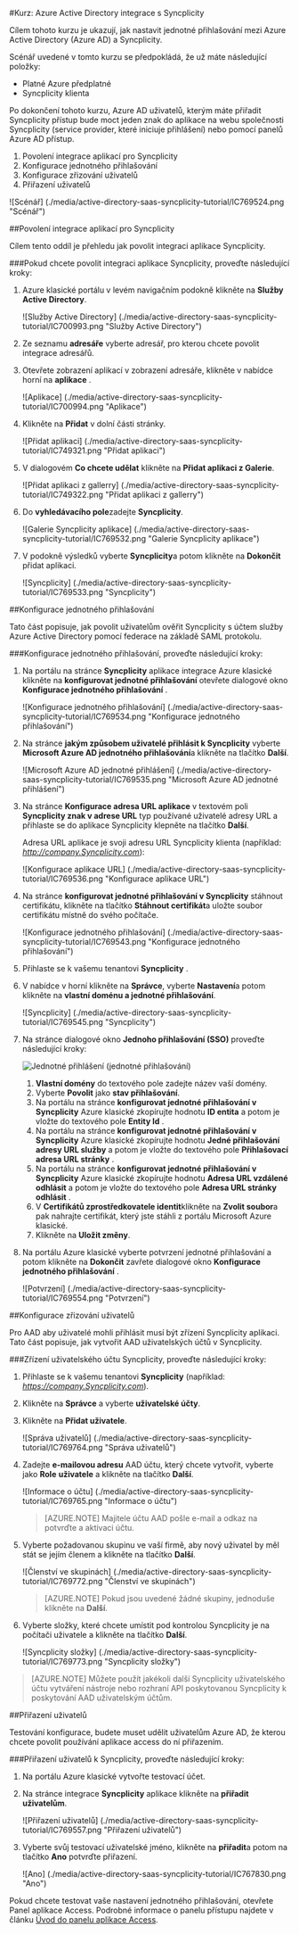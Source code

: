 <properties 
    pageTitle="Kurz: Azure Active Directory integrace s Syncplicity | Microsoft Azure" 
    description="Naučte se používat Syncplicity s Azure Active Directory povolit jednotné přihlašování, automatizované zřizování a další!" 
    services="active-directory" 
    authors="jeevansd"  
    documentationCenter="na" 
    manager="femila"/>
<tags 
    ms.service="active-directory" 
    ms.devlang="na" 
    ms.topic="article" 
    ms.tgt_pltfrm="na" 
    ms.workload="identity" 
    ms.date="09/11/2016" 
    ms.author="jeedes" />

#<a name="tutorial-azure-active-directory-integration-with-syncplicity"></a>Kurz: Azure Active Directory integrace s Syncplicity
  
Cílem tohoto kurzu je ukazují, jak nastavit jednotné přihlašování mezi Azure Active Directory (Azure AD) a Syncplicity.
  
Scénář uvedené v tomto kurzu se předpokládá, že už máte následující položky:

-   Platné Azure předplatné
-   Syncplicity klienta
  
Po dokončení tohoto kurzu, Azure AD uživatelů, kterým máte přiřadit Syncplicity přístup bude moct jeden znak do aplikace na webu společnosti Syncplicity (service provider, které iniciuje přihlášení) nebo pomocí panelů Azure AD přístup.

1.  Povolení integrace aplikací pro Syncplicity
2.  Konfigurace jednotného přihlašování
3.  Konfigurace zřizování uživatelů
4.  Přiřazení uživatelů

![Scénář] (./media/active-directory-saas-syncplicity-tutorial/IC769524.png "Scénář")

##<a name="enabling-the-application-integration-for-syncplicity"></a>Povolení integrace aplikací pro Syncplicity
  
Cílem tento oddíl je přehledu jak povolit integraci aplikace Syncplicity.

###<a name="to-enable-the-application-integration-for-syncplicity-perform-the-following-steps"></a>Pokud chcete povolit integraci aplikace Syncplicity, proveďte následující kroky:

1.  Azure klasické portálu v levém navigačním podokně klikněte na **Služby Active Directory**.

    ![Služby Active Directory] (./media/active-directory-saas-syncplicity-tutorial/IC700993.png "Služby Active Directory")

2.  Ze seznamu **adresáře** vyberte adresář, pro kterou chcete povolit integrace adresářů.

3.  Otevřete zobrazení aplikací v zobrazení adresáře, klikněte v nabídce horní na **aplikace** .

    ![Aplikace] (./media/active-directory-saas-syncplicity-tutorial/IC700994.png "Aplikace")

4.  Klikněte na **Přidat** v dolní části stránky.

    ![Přidat aplikaci] (./media/active-directory-saas-syncplicity-tutorial/IC749321.png "Přidat aplikaci")

5.  V dialogovém **Co chcete udělat** klikněte na **Přidat aplikaci z Galerie**.

    ![Přidat aplikaci z gallerry] (./media/active-directory-saas-syncplicity-tutorial/IC749322.png "Přidat aplikaci z gallerry")

6.  Do **vyhledávacího pole**zadejte **Syncplicity**.

    ![Galerie Syncplicity aplikace] (./media/active-directory-saas-syncplicity-tutorial/IC769532.png "Galerie Syncplicity aplikace")

7.  V podokně výsledků vyberte **Syncplicity**a potom klikněte na **Dokončit** přidat aplikaci.

    ![Syncplicity] (./media/active-directory-saas-syncplicity-tutorial/IC769533.png "Syncplicity")

##<a name="configuring-single-sign-on"></a>Konfigurace jednotného přihlašování
  
Tato část popisuje, jak povolit uživatelům ověřit Syncplicity s účtem služby Azure Active Directory pomocí federace na základě SAML protokolu.

###<a name="to-configure-single-sign-on-perform-the-following-steps"></a>Konfigurace jednotného přihlašování, proveďte následující kroky:

1.  Na portálu na stránce **Syncplicity** aplikace integrace Azure klasické klikněte na **konfigurovat jednotné přihlašování** otevřete dialogové okno **Konfigurace jednotného přihlašování** .

    ![Konfigurace jednotného přihlašování] (./media/active-directory-saas-syncplicity-tutorial/IC769534.png "Konfigurace jednotného přihlašování")

2.  Na stránce **jakým způsobem uživatelé přihlásit k Syncplicity** vyberte **Microsoft Azure AD jednotného přihlašování**a klikněte na tlačítko **Další**.

    ![Microsoft Azure AD jednotné přihlášení] (./media/active-directory-saas-syncplicity-tutorial/IC769535.png "Microsoft Azure AD jednotné přihlášení")

3.  Na stránce **Konfigurace adresa URL aplikace** v textovém poli **Syncplicity znak v adrese URL** typ používané uživatelé adresy URL a přihlaste se do aplikace Syncplicity klepněte na tlačítko **Další**. 

    Adresa URL aplikace je svoji adresu URL Syncplicity klienta (například: *http://company.Syncplicity.com*):

    ![Konfigurace aplikace URL] (./media/active-directory-saas-syncplicity-tutorial/IC769536.png "Konfigurace aplikace URL")

4.  Na stránce **konfigurovat jednotné přihlašování v Syncplicity** stáhnout certifikátu, klikněte na tlačítko **Stáhnout certifikát**a uložte soubor certifikátu místně do svého počítače.

    ![Konfigurace jednotného přihlašování] (./media/active-directory-saas-syncplicity-tutorial/IC769543.png "Konfigurace jednotného přihlašování")

5.  Přihlaste se k vašemu tenantovi **Syncplicity** .

6.  V nabídce v horní klikněte na **Správce**, vyberte **Nastavení**a potom klikněte na **vlastní doménu a jednotné přihlašování**.

    ![Syncplicity] (./media/active-directory-saas-syncplicity-tutorial/IC769545.png "Syncplicity")

7.  Na stránce dialogové okno **Jednoho přihlašování (SSO)** proveďte následující kroky:

    ![Jednotné přihlášení \(jednotné přihlašování\)](./media/active-directory-saas-syncplicity-tutorial/IC769550.png "Single Sign-On \(SSO\)")

    1.  **Vlastní domény** do textového pole zadejte název vaší domény.
    2.  Vyberte **Povolit** jako **stav přihlašování**.
    3.  Na portálu na stránce **konfigurovat jednotné přihlašování v Syncplicity** Azure klasické zkopírujte hodnotu **ID entita** a potom je vložte do textového pole **Entity Id** .
    4.  Na portálu na stránce **konfigurovat jednotné přihlašování v Syncplicity** Azure klasické zkopírujte hodnotu **Jedné přihlašování adresy URL služby** a potom je vložte do textového pole **Přihlašovací adresa URL stránky** .
    5.  Na portálu na stránce **konfigurovat jednotné přihlašování v Syncplicity** Azure klasické zkopírujte hodnotu **Adresa URL vzdálené odhlásit** a potom je vložte do textového pole **Adresa URL stránky odhlásit** .
    6.  V **Certifikátů zprostředkovatele identit**klikněte na **Zvolit soubor**a pak nahrajte certifikát, který jste stáhli z portálu Microsoft Azure klasické.
    7.  Klikněte na **Uložit změny**.

8.  Na portálu Azure klasické vyberte potvrzení jednotné přihlašování a potom klikněte na **Dokončit** zavřete dialogové okno **Konfigurace jednotného přihlašování** .

    ![Potvrzení] (./media/active-directory-saas-syncplicity-tutorial/IC769554.png "Potvrzení")

##<a name="configuring-user-provisioning"></a>Konfigurace zřizování uživatelů
  
Pro AAD aby uživatelé mohli přihlásit musí být zřízení Syncplicity aplikaci. Tato část popisuje, jak vytvořit AAD uživatelských účtů v Syncplicity.

###<a name="to-provision-a-user-account-to-syncplicity-perform-the-following-steps"></a>Zřízení uživatelského účtu Syncplicity, proveďte následující kroky:

1.  Přihlaste se k vašemu tenantovi **Syncplicity** (například: *https://company.Syncplicity.com*).

2.  Klikněte na **Správce** a vyberte **uživatelské účty**.

3.  Klikněte na **Přidat uživatele**.

    ![Správa uživatelů] (./media/active-directory-saas-syncplicity-tutorial/IC769764.png "Správa uživatelů")

4.  Zadejte **e-mailovou adresu** AAD účtu, který chcete vytvořit, vyberte jako **Role** **uživatele** a klikněte na tlačítko **Další**.

    ![Informace o účtu] (./media/active-directory-saas-syncplicity-tutorial/IC769765.png "Informace o účtu")

    >[AZURE.NOTE] Majitele účtu AAD pošle e-mail a odkaz na potvrďte a aktivaci účtu.

5.  Vyberte požadovanou skupinu ve vaší firmě, aby nový uživatel by měl stát se jejím členem a klikněte na tlačítko **Další**.

    ![Členství ve skupinách] (./media/active-directory-saas-syncplicity-tutorial/IC769772.png "Členství ve skupinách")

    >[AZURE.NOTE] Pokud jsou uvedené žádné skupiny, jednoduše klikněte na **Další**.

6.  Vyberte složky, které chcete umístit pod kontrolou Syncplicity je na počítači uživatele a klikněte na tlačítko **Další**.

    ![Syncplicity složky] (./media/active-directory-saas-syncplicity-tutorial/IC769773.png "Syncplicity složky")

>[AZURE.NOTE] Můžete použít jakékoli další Syncplicity uživatelského účtu vytváření nástroje nebo rozhraní API poskytovanou Syncplicity k poskytování AAD uživatelským účtům.

##<a name="assigning-users"></a>Přiřazení uživatelů
  
Testování konfigurace, budete muset udělit uživatelům Azure AD, že kterou chcete povolit používání aplikace access do ní přiřazením.

###<a name="to-assign-users-to-syncplicity-perform-the-following-steps"></a>Přiřazení uživatelů k Syncplicity, proveďte následující kroky:

1.  Na portálu Azure klasické vytvořte testovací účet.

2.  Na stránce integrace **Syncplicity** aplikace klikněte na **přiřadit uživatelům**.

    ![Přiřazení uživatelů] (./media/active-directory-saas-syncplicity-tutorial/IC769557.png "Přiřazení uživatelů")

3.  Vyberte svůj testovací uživatelské jméno, klikněte na **přiřadit**a potom na tlačítko **Ano** potvrďte přiřazení.

    ![Ano] (./media/active-directory-saas-syncplicity-tutorial/IC767830.png "Ano")
  
Pokud chcete testovat vaše nastavení jednotného přihlašování, otevřete Panel aplikace Access. Podrobné informace o panelu přístupu najdete v článku [Úvod do panelu aplikace Access](active-directory-saas-access-panel-introduction.md).

